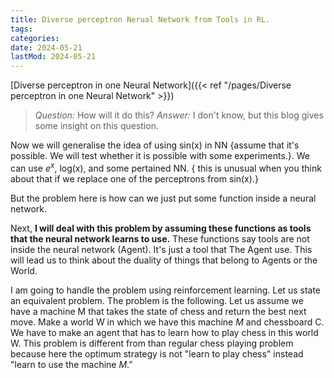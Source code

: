 ```yaml
---
title: Diverse perceptron Nerual Network from Tools in RL.
tags:
categories:
date: 2024-05-21
lastMod: 2024-05-21
---
```

[Diverse perceptron in one Neural Network]({{< ref "/pages/Diverse perceptron in one Neural Network" >}})


> *Question:* How will it do this?
> *Answer:*  I don't know, but this blog gives some insight on this question.

Now we will generalise the idea of using sin(x) in NN {assume that it's possible. We will test whether it is possible with some experiments.}. We can use $e^x$, log(x), and some pertained NN. { this is unusual when you think about that if we replace one of the perceptrons from sin(x).}

But the problem here is how can we just put some function inside a neural network.

Next, **I will deal with this problem by assuming these functions as tools that the neural network learns to use.** These functions say tools are not inside the neural network (Agent). It's just a tool that The Agent use. This will lead us to think about the duality of things that belong to Agents or the World.

I am going to handle the problem using reinforcement learning. Let us state an equivalent problem. The problem is the following. Let us assume we have a machine M that takes the state of chess and return the best next move. Make a world W in which we have this machine $M$ and chessboard C. We have to make an agent that has to learn how to play chess in this world W. This problem is different from than regular chess playing problem because here the optimum strategy is not "learn to play chess" instead "learn to use the machine $M$.”

